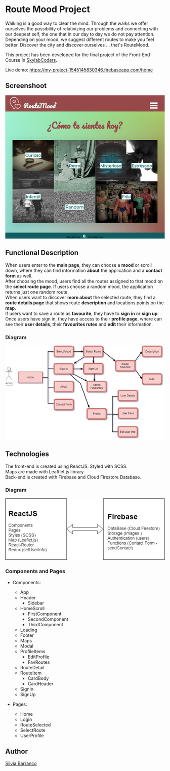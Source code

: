 # Route Mood Project

Walking is a good way to clear the mind. Through the walks we offer ourselves the possibility of relativizing our problems and connecting with our deepest self, the one that in our day to day we do not pay attention. Depending on your mood, we suggest different routes to make you feel better. Discover the city and discover ourselves ... that's RouteMood.

This project has been developed for the final project of the Front-End Course in [SkylabCoders](https://www.skylabcoders.com/es/).

Live demo: https://my-project-1545145830346.firebaseapp.com/home

## Screenshoot

![alt text](./screenshot.png "RouteMood")

## Functional Description

When users enter to the **main page**, they can choose a **mood** or scroll down, where they can find information **about** the application and a **contact form** as well.  
After choosing the mood, users find all the routes assigned to that mood on the **select route page**. If users choose a random mood, the application returns just one random route.  
When users want to discover **more about** the selected route, they find a **route details page** that shows route **description** and locations points on the **map**.  
If users want to save a route as **favourite**, they have to **sign in** or **sign up**. Once users have sign in, they have access to their **profile page**, where can see their **user details**, their **favourites rutes** and **edit** their information.   

### Diagram

![alt text](./user-diagram.png "Functional Diagram")

## Technologies

The front-end is created using ReactJS. Styled with SCSS.  
Maps are made with Leaftlet.js library.  
Back-end is created with Firebase and Cloud Firestore Database.  

### Diagram

![alt text](./tech-diagram.png "Tech Diagram")


### Components and Pages

- Components:
    - App
    - Header
        - Sidebar
    - HomeScroll
        - FirstComponent
        - SecondComponent
        - ThirdComponent
    - Loading
    - Footer
    - Maps
    - Modal
    - ProfileItems
        - EditProfile
        - FavRoutes
    - RouteDetail        
    - RouteItem
        - CardBody
        - CardHeader
    - SignIn
    - SignUp

- Pages:
    - Home
    - Login
    - RouteSelected
    - SelectRoute
    - UserProfile


## Author

[Silvia Barranco](https://github.com/sbarranco)


